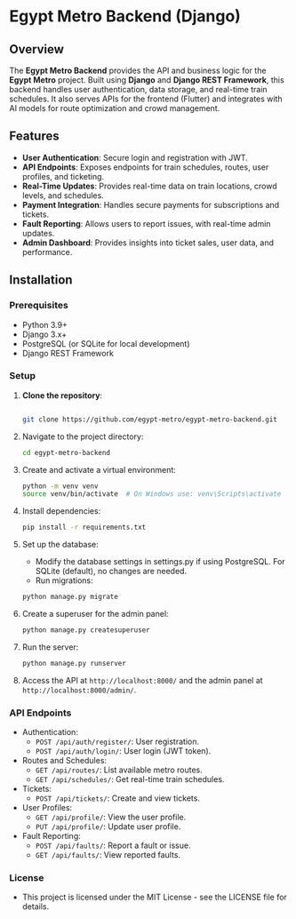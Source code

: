 # Egypt Metro Backend (Django)

## Overview

The **Egypt Metro Backend** provides the API and business logic for the **Egypt Metro** project. Built using **Django** and **Django REST Framework**, this backend handles user authentication, data storage, and real-time train schedules. It also serves APIs for the frontend (Flutter) and integrates with AI models for route optimization and crowd management.

## Features

- **User Authentication**: Secure login and registration with JWT.
- **API Endpoints**: Exposes endpoints for train schedules, routes, user profiles, and ticketing.
- **Real-Time Updates**: Provides real-time data on train locations, crowd levels, and schedules.
- **Payment Integration**: Handles secure payments for subscriptions and tickets.
- **Fault Reporting**: Allows users to report issues, with real-time admin updates.
- **Admin Dashboard**: Provides insights into ticket sales, user data, and performance.

## Installation

### Prerequisites

- Python 3.9+
- Django 3.x+
- PostgreSQL (or SQLite for local development)
- Django REST Framework

### Setup

1. **Clone the repository**:

     ```bash

     git clone https://github.com/egypt-metro/egypt-metro-backend.git
     
     ```

2. Navigate to the project directory:

    ```bash
    cd egypt-metro-backend
    ```

3. Create and activate a virtual environment:

    ```bash
    python -m venv venv
    source venv/bin/activate  # On Windows use: venv\Scripts\activate
    ```

4. Install dependencies:

    ```bash
    pip install -r requirements.txt
    ```

5. Set up the database:

   - Modify the database settings in settings.py if using PostgreSQL. For SQLite (default), no changes are needed.
   - Run migrations:

    ```bash
    python manage.py migrate
    ```

6. Create a superuser for the admin panel:

    ```bash
    python manage.py createsuperuser
    ```

7. Run the server:

    ```bash
    python manage.py runserver
    ```

8. Access the API at `http://localhost:8000/` and the admin panel at `http://localhost:8000/admin/`.

### API Endpoints

- Authentication:
  - `POST /api/auth/register/`: User registration.
  - `POST /api/auth/login/`: User login (JWT token).
- Routes and Schedules:
  - `GET /api/routes/`: List available metro routes.
  - `GET /api/schedules/`: Get real-time train schedules.
- Tickets:
  - `POST /api/tickets/`: Create and view tickets.
- User Profiles:
  - `GET /api/profile/`: View the user profile.
  - `PUT /api/profile/`: Update user profile.
- Fault Reporting:
  - `POST /api/faults/`: Report a fault or issue.
  - `GET /api/faults/`: View reported faults.

### License

- This project is licensed under the MIT License - see the LICENSE file for details.
